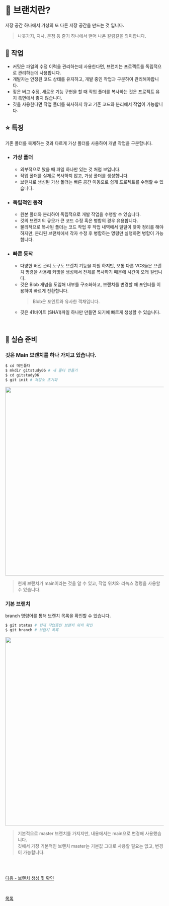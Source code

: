 # **:evergreen_tree: 브랜치란?**
저장 공간 하나에서 가상의 또 다른 저장 공간을 만드는 것 입니다.<br>
>나뭇가지, 지사, 분점 등 줄기 하나에서 뻗어 나온 갈림길을 의미합니다.<br>

## **:hammer: 작업**<br>
- 커밋은 파일의 수정 이력을 관리하는데 사용한다면, 브랜치는 프로젝트를 독립적으로 관리하는데 사용합니다.<br>
- 개발자는 안정된 코드 상태를 유지하고, 개발 중인 작업과 구분하여 관리해야합니다.<br>
- 잦은 버그 수정, 새로운 기능 구현을 할 때 작업 폴더를 복사하는 것은 프로젝트 유지 측면에서 좋지 않습니다.<br>
- 깃을 사용한다면 작업 폴더를 복사하지 않고 기존 코드와 분리해서 작업이 가능합니다.<br>

## **:star: 특징**
기존 폴더를 복제하는 것과 다르게 가상 폴더를 사용하여 개발 작업을 구분합니다.
- ### **가상 폴더**<br>
    - 외부적으로 봤을 때 파일 하나만 있는 것 처럼 보입니다.
    - 작업 폴더를 실제로 복사하지 않고, 가상 폴더를 생성합니다.
    - 브랜치로 생성된 가상 폴더는 빠른 공간 이동으로 쉽게 프로젝트를 수행할 수 있습니다.
- ### **독립적인 동작**<br>
    - 원본 폴더와 분리하여 독립적으로 개발 작업을 수행할 수 있습니다.
    - 깃의 브랜치의 규모가 큰 코드 수정 혹은 병합의 경우 유용합니다.
    - 물리적으로 복사된 폴더는 코드 작업 후 작업 내역에서 일일이 찾아 정리를 해야 하지만, 
분리된 브랜치에서 각자 수정 후 병합하는 명령만 실행하면 병합이 가능합니다.
- ### **빠른 동작**<br>   
    - 다양한 버전 관리 도구도 브랜치 기능을 지원 하지만, 보통 다른 VCS들은 브랜치 명령을 사용해 커밋을 생성해서 전체를 복사하기 때문에 시간이 오래 걸립니다.<br>
    - 깃은 Blob 개념을 도입해 내부를 구조화하고, 브랜치를 변경할 때 포인터를 이용하여 빠르게 전환합니다.<br>
        >Blob은 포인트와 유사한 객채입니다.
    - 깃은 41바이트 (SHA1)파일 하나만 만들면 되기에 빠르게 생성할 수 있습니다.

<br>

## **:file_folder: 실습 준비**
### **깃은 Main 브랜치를 하나 가지고 있습니다.**<br>
``` bash
$ cd 메인폴더
$ mkdir gitstudy06 # 새 폴더 만들기
$ cd gitstudy06
$ git init # 저장소 초기화
```

<kbd><img width="600" src="https://user-images.githubusercontent.com/105197541/194246621-126fd15d-e866-4889-98ac-8db846c570c9.png"></kbd>

>현재 브랜치가 main이라는 것을 알 수 있고, 작업 위치와 리눅스 명령을 사용할 수 있습니다.

### **기본 브랜치**<br>
branch 명령어를 통해 브랜치 목록을 확인할 수 있습니다.
```bash
$ git status # 현재 작업중인 브랜치 위치 확인
$ git branch # 브랜치 목록
```

<kbd><img width="600" src="https://user-images.githubusercontent.com/105197541/194246915-73b06edf-c341-42ae-9733-43476ab893dd.png"></kbd>

>기본적으로 master 브랜치를 가지지만, 내용에서는 main으로 변경해 사용했습니다.<br>
>깃에서 가장 기본적인 브랜치 master는 기본값 그대로 사용할 필요는 없고, 변경이 가능합니다.

<br><br>

[다음 - 브랜치 생성 및 확인](6-3,6-4정리.md)

<br>

[목록](README.md)
